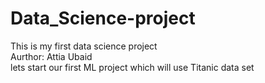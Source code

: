 # Data_Science-project
This is my first data science project
<br>
Aurthor: Attia Ubaid
<br>
lets start our first ML project which  will use Titanic data set
